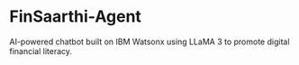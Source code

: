 # FinSaarthi-Agent
AI-powered chatbot built on IBM Watsonx using LLaMA 3 to promote digital financial literacy.
